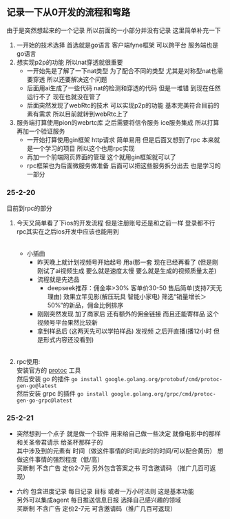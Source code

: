 ## 记录一下从0开发的流程和弯路

由于是突然想起来的一个记录 所以前面的一小部分并没有记录 这里简单补充一下

1. 一开始的技术选择 首选就是go语言 客户端fyne框架 可以跨平台 服务端也是go语言
2. 想实现p2p的功能 所以nat穿透就很重要
    - 一开始先是了解了一下nat类型 为了配合不同的类型 尤其是对称型nat也需要穿透 所以还要解决这个问题
    - 后面用ai生成了一些代码 nat的检测和穿透的代码 但是一堆错 到现在任然运行不了 现在也就没在管了
    - 后面突然发现了webRtc的技术 可以实现p2p的功能 基本完美符合目前的素有需求 所以目前就转到webRtc上了
3. 服务端打算使用pion的webrtc库 之后需要将信令服务 ice服务集成 所以打算再加一个验证服务
    - 一开始打算使用gin框架 http请求 简单易用 但是后面又想到了rpc 本来就是一个学习的项目 所以这个也用rpc实现
    - 再加一个前端网页界面的管理 这个就用gin框架就可以了
    - rpc框架也为后面微服务做准备 后面可以把这些服务拆分出去 也是学习的一部分

### 25-2-20

目前到rpc的部分

1. 今天又简单看了下ios的开发流程 但是注册账号还是和之前一样 登录都不行 rpc其实在之后ios开发中应该也能用到

   <br/>  

    - 小插曲
        - 昨天晚上就计划视频号开始起号 用ai那一套 现在已经再看了
          (但是刚刚试了ai视频生成 要么就是速度太慢 要么就是生成的视频质量太差)
        - 流程就是先选品
            - deepseek推荐：佣金率>30% 客单价30-50 售后简单(支持7天无理由) 效果立竿见影(解压玩具 智能小家电)
              筛选“销量增长＞50%”的新品，佣金比例排序
        - 刚刚突然发现 加了商家后 还有额外的佣金链接 而且还能寄样品 这个视频号平台果然比较新
        - 拿到样品后 (这两天先可以学拍样品) 发视频 之后开直播(播12小时 但是形式内容还没看到)

    <br/>

2. rpc使用:  
   安装官方的 [protoc](https://github.com/google/protobuf/releases) 工具  
   然后安装 go 的插件 `go install google.golang.org/protobuf/cmd/protoc-gen-go@latest`  
   然后安装 grpc 的插件 `go install google.golang.org/grpc/cmd/protoc-gen-go-grpc@latest`

### 25-2-21

- 突然想到一个点子 就是做一个软件 用来给自己做一些决定 就像电影中的那样 和关圣帝君请示 给圣杯那样子的  
  其中涉及到的元素有 时间（做这件事情的时间/此时的时间/可以配合黄历） 想做这件事情的强烈程度（低/高）  
  买断制 不含广告 定价2-7元 另外包含答案之书 可含邀请码 （推广几百可返现）

- 六约 包含进度记录 每日记录 目标 或者一万小时法则 这是基本功能  
  另外可以集成agent 每日推送信息日报 选择自己感兴趣的领域  
  买断制 不含广告 定价2-7元 可含邀请码（推广几百可返现）